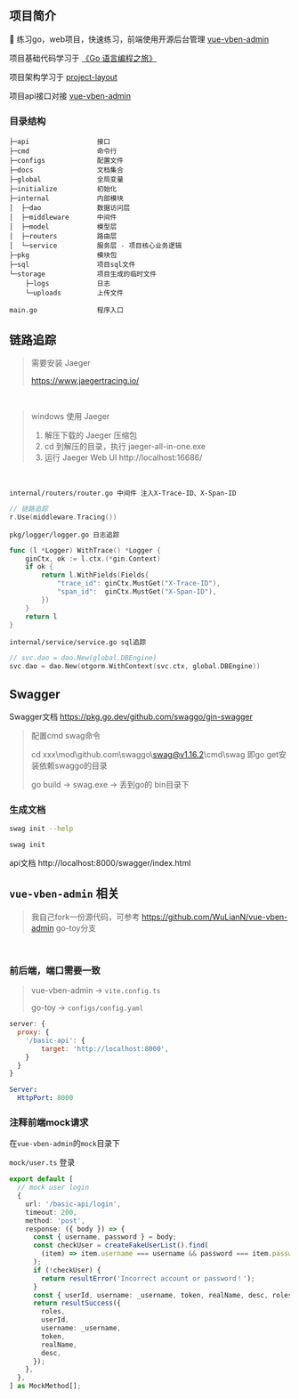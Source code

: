 ## 项目简介
:dart: 练习go，web项目，快速练习，前端使用开源后台管理 [vue-vben-admin](https://github.com/vbenjs/vue-vben-admin)

项目基础代码学习于 [《Go 语言编程之旅》](https://github.com/go-programming-tour-book/)

项目架构学习于 [project-layout](https://github.com/golang-standards/project-layout/blob/master/README_zh.md)

项目api接口对接 [vue-vben-admin](https://github.com/vbenjs/vue-vben-admin)

### 目录结构
```
├─api                 接口
├─cmd                 命令行
├─configs             配置文件
├─docs                文档集合
├─global              全局变量
├─initialize          初始化
├─internal            内部模块
│  ├─dao              数据访问层
│  ├─middleware       中间件
│  ├─model            模型层
│  ├─routers          路由层
│  └─service          服务层 - 项目核心业务逻辑
├─pkg                 模块包
├─sql                 项目sql文件
└─storage             项目生成的临时文件
    ├─logs            日志
    └─uploads         上传文件

main.go               程序入口				
```

## 链路追踪

> 需要安装 Jaeger
>
> https://www.jaegertracing.io/

<br>

> windows 使用 Jaeger
>
>1. 解压下载的 Jaeger 压缩包
>2. cd 到解压的目录，执行 jaeger-all-in-one.exe
>3. 运行 Jaeger Web UI http://localhost:16686/

<br>

`internal/routers/router.go 中间件 注入X-Trace-ID、X-Span-ID`
```go
// 链路追踪
r.Use(middleware.Tracing())
```

`pkg/logger/logger.go 日志追踪`
```go
func (l *Logger) WithTrace() *Logger {
	ginCtx, ok := l.ctx.(*gin.Context)
	if ok {
		return l.WithFields(Fields{
			"trace_id": ginCtx.MustGet("X-Trace-ID"),
			"span_id":  ginCtx.MustGet("X-Span-ID"),
		})
	}
	return l
}
```

`internal/service/service.go sql追踪`
```go
// svc.dao = dao.New(global.DBEngine)
svc.dao = dao.New(otgorm.WithContext(svc.ctx, global.DBEngine))
```

## Swagger
Swagger文档 https://pkg.go.dev/github.com/swaggo/gin-swagger

> 配置cmd swag命令
>
> cd xxx\mod\github.com\swaggo\swag@v1.16.2\cmd\swag 即go get安装依赖swaggo的目录
>
> go build -> swag.exe -> 丢到go的 bin目录下

### 生成文档
```bash
swag init --help

swag init
```
api文档 http://localhost:8000/swagger/index.html


## `vue-vben-admin` 相关
> 我自己fork一份源代码，可参考 https://github.com/WuLianN/vue-vben-admin go-toy分支

<br>

### 前后端，端口需要一致
> vue-vben-admin -> `vite.config.ts`
>
> go-toy -> `configs/config.yaml`
>
```js
server: {
  proxy: {
    '/basic-api': {
        target: 'http://localhost:8000',
    }
  }
}
```
```yaml
Server:
  HttpPort: 8000
```

### 注释前端mock请求
在`vue-vben-admin`的`mock`目录下

`mock/user.ts` 登录
```ts
export default [
  // mock user login
  {
    url: '/basic-api/login',
    timeout: 200,
    method: 'post',
    response: ({ body }) => {
      const { username, password } = body;
      const checkUser = createFakeUserList().find(
        (item) => item.username === username && password === item.password,
      );
      if (!checkUser) {
        return resultError('Incorrect account or password！');
      }
      const { userId, username: _username, token, realName, desc, roles } = checkUser;
      return resultSuccess({
        roles,
        userId,
        username: _username,
        token,
        realName,
        desc,
      });
    },
  },
] as MockMethod[];
```